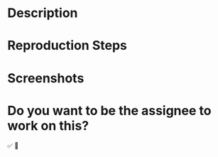<!--[
  Thank you for contributing! Please use this issue template.

  Contributor Blurb: https://github.com/ifmeorg/ifme/wiki/Contributor-Blurb
  Join Our Slack: https://github.com/ifmeorg/ifme/wiki/Join-Our-Slack

  Issue creation is a contribution!
  Need help? Post in the #dev channel on Slack
  Please use the appropriate labels to tag this issue
]-->

# Description 

<!--[Description of issue, this includes a feature suggestion, bug report, code cleanup, and refactoring idea]-->

# Reproduction Steps

<!--[Steps to reproduce bugs (provide as many details as possible including browser and operating system), remove if not applicable]-->

# Screenshots

<!--[
  Screenshots (required for user interface work), remove if not applicable
  Create a GIF: https://www.cockos.com/licecap
]-->

# Do you want to be the assignee to work on this?

✅ <!--[YES, remove line if not applicable]-->
🚫 

<!--[
  You don't have to work on the issue to file an issue!
  If you want to, assign yourself to the issue
  If you are unable to find your username in the Assignees dropdown, let us know in #dev on Slack
]-->
